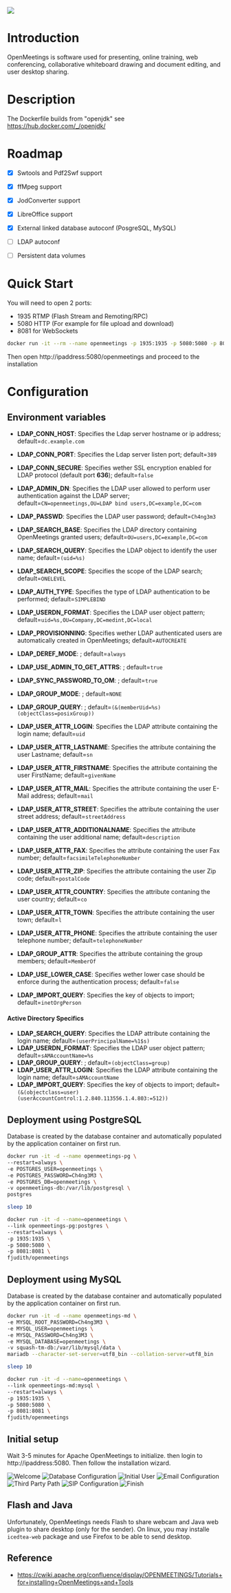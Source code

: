 [![](https://images.microbadger.com/badges/image/fjudith/openmeetings.svg)](https://microbadger.com/images/fjudith/openmeetings "Get your own image badge on microbadger.com")

# Introduction

OpenMeetings is software used for presenting, online training, web conferencing, collaborative whiteboard drawing and document editing, and user desktop sharing.

# Description

The Dockerfile builds from "openjdk" see https://hub.docker.com/_/openjdk/

# Roadmap

* [X] Swtools and Pdf2Swf support
* [X] ffMpeg support
* [X] JodConverter support
* [X] LibreOffice support 
* [x] External linked database autoconf (PosgreSQL, MySQL)
* [ ] LDAP autoconf
* [ ] Persistent data volumes
 

# Quick Start

You will need to open 2 ports:

- 1935 RTMP (Flash Stream and Remoting/RPC)
- 5080 HTTP (For example for file upload and download)
- 8081 for WebSockets

```bash
docker run -it --rm --name openmeetings -p 1935:1935 -p 5080:5080 -p 8081:8081 fjudith/openmeetings
```

Then open http://ipaddress:5080/openmeetings and proceed to the installation

# Configuration
## Environment variables

* **LDAP_CONN_HOST**: Specifies the Ldap server hostname or ip address; default=`dc.example.com`
* **LDAP_CONN_PORT**: Specifies the Ldap server listen port; default=`389`
* **LDAP_CONN_SECURE**: Specifies wether SSL encryption enabled for LDAP protocol (default port **636**); default=`false`
* **LDAP_ADMIN_DN**: Specifies the LDAP user allowed to perform user authentication against the LDAP server; default=`CN=openmeetings,OU=LDAP bind users,DC=example,DC=com`
* **LDAP_PASSWD**: Specifies the LDAP user password; default=`Ch4ng3m3`
* **LDAP_SEARCH_BASE**: Specifies the LDAP directory containing OpenMeetings granted users; default=`OU=users,DC=example,DC=com`
* **LDAP_SEARCH_QUERY**: Specifies the LDAP object to identify the user name; default=`(uid=%s)`
* **LDAP_SEARCH_SCOPE**: Specifies the scope of the LDAP search; default=`ONELEVEL`
* **LDAP_AUTH_TYPE**: Specifies the type of LDAP authentication to be performed; default=`SIMPLEBIND`
* **LDAP_USERDN_FORMAT**: Specifies the LDAP user object pattern; default=`uid=%s,OU=Company,DC=medint,DC=local`
* **LDAP_PROVISIONNING**: Specifies wether LDAP authenticated users are automatically created in OpenMeetings; default=`AUTOCREATE`
* **LDAP_DEREF_MODE**: ; default=`always`
* **LDAP_USE_ADMIN_TO_GET_ATTRS**: ; default=`true`
* **LDAP_SYNC_PASSWORD_TO_OM**: ; default=`true`
* **LDAP_GROUP_MODE**: ; default=`NONE`
* **LDAP_GROUP_QUERY**: ; default=`(&(memberUid=%s)(objectClass=posixGroup))`

* **LDAP_USER_ATTR_LOGIN**: Specifies the LDAP attribute containing the login name; default=`uid`
* **LDAP_USER_ATTR_LASTNAME**: Specifies the attribute containing the user Lastname; default=`sn`
* **LDAP_USER_ATTR_FIRSTNAME**: Specifies the attribute containing the user FirstName; default=`givenName`
* **LDAP_USER_ATTR_MAIL**: Specifies the attribute containing the user E-Mail address; default=`mail`
* **LDAP_USER_ATTR_STREET**: Specifies the attribute containing the user street address; default=`streetAddress`
* **LDAP_USER_ATTR_ADDITIONALNAME**: Specifies the attribute containing the user additional name; default=`description`
* **LDAP_USER_ATTR_FAX**: Specifies the attribute containing the user Fax number; default=`facsimileTelephoneNumber`
* **LDAP_USER_ATTR_ZIP**: Specifies the attribute containing the user Zip code; default=`postalCode`
* **LDAP_USER_ATTR_COUNTRY**: Specifies the attribute contaning the user country; default=`co`
* **LDAP_USER_ATTR_TOWN**: Specifies the attribute containing the user town; default=`l`
* **LDAP_USER_ATTR_PHONE**: Specifies the attribute containing the user telephone number; default=`telephoneNumber`

* **LDAP_GROUP_ATTR**: Specifies the attribute containing the group members; default=`MemberOf`

* **LDAP_USE_LOWER_CASE**: Specifies wether lower case should be enforce during the authentication process; default=`false`
* **LDAP_IMPORT_QUERY**: Specifies the key of objects to import; default=`inetOrgPerson`

#### Active Directory Specifics

* **LDAP_SEARCH_QUERY**: Specifies the LDAP attribute containing the login name; default=`(userPrincipalName=%1$s)`
* **LDAP_USERDN_FORMAT**: Specifies the LDAP user object pattern; default=`sAMAccountName=%s`
* **LDAP_GROUP_QUERY**: ; default=`(objectClass=group)`
* **LDAP_USER_ATTR_LOGIN**: Specifies the LDAP attribute containing the login name; default=`sAMAccountName`
* **LDAP_IMPORT_QUERY**: Specifies the key of objects to import; default=`(&(objectclass=user)(userAccountControl:1.2.840.113556.1.4.803:=512))`

## Deployment using PostgreSQL
Database is created by the database container and automatically populated by the application container on first run.

```bash
docker run -it -d --name openmeetings-pg \
--restart=always \
-e POSTGRES_USER=openmeetings \
-e POSTGRES_PASSWORD=Ch4ng3M3 \
-e POSTGRES_DB=openmeetings \
-v openmeetings-db:/var/lib/postgresql \
postgres

sleep 10

docker run -it -d --name=openmeetings \
--link openmeetings-pg:postgres \
--restart=always \
-p 1935:1935 \
-p 5080:5080 \
-p 8081:8081 \
fjudith/openmeetings
```

## Deployment using MySQL
Database is created by the database container and automatically populated by the application container on first run.

```bash
docker run -it -d --name openmeetings-md \
-e MYSQL_ROOT_PASSWORD=Ch4ng3M3 \
-e MYSQL_USER=openmeetings \
-e MYSQL_PASSWORD=Ch4ng3M3 \
-e MYSQL_DATABASE=openmeetings \
-v squash-tm-db:/var/lib/mysql/data \
mariadb --character-set-server=utf8_bin --collation-server=utf8_bin

sleep 10

docker run -it -d --name=openmeetings \
--link openmeetings-md:mysql \
--restart=always \
-p 1935:1935 \
-p 5080:5080 \
-p 8081:8081 \
fjudith/openmeetings
```

## Initial setup

Wait 3-5 minutes for Apache OpenMeetings to initialize. then login to http://ipaddress:5080.
Then follow the installation wizard.

![Welcome](https://cdn.rawgit.com/fjudith/docker-openmeetings/master/img/1_Welcome.png)
![Database Configuration](https://cdn.rawgit.com/fjudith/docker-openmeetings/master/img/2_Database_Configuration.png)
![Initial User](https://cdn.rawgit.com/fjudith/docker-openmeetings/master/img/3_Initial_User.png)
![Email Configuration](https://cdn.rawgit.com/fjudith/docker-openmeetings/master/img/4_Email_Configuration.png)
![Third Party Path](https://cdn.rawgit.com/fjudith/docker-openmeetings/master/img/5_Third_Party_Path.png)
![SIP Configuration](https://cdn.rawgit.com/fjudith/docker-openmeetings/master/img/6_SIP_Configuration.png)
![Finish](https://cdn.rawgit.com/fjudith/docker-openmeetings/master/img/7_Finish.png)

## Flash and Java

Unfortunately, OpenMeetings needs Flash to share webcam and Java web plugin to share desktop (only for the sender). On linux, you may installe `icedtea-web` package and use Firefox to be able to send desktop.


## Reference

* https://cwiki.apache.org/confluence/display/OPENMEETINGS/Tutorials+for+installing+OpenMeetings+and+Tools